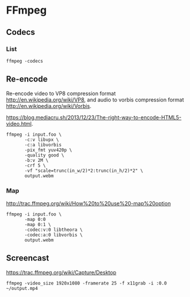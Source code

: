 <!-- -*- coding: utf-8; -*- -->

# FFmpeg

## Codecs

### List

    ffmpeg -codecs

## Re-encode

Re-encode video to VP8 compression format <http://en.wikipedia.org/wiki/VP8>,
and audio to vorbis compression format <http://en.wikipedia.org/wiki/Vorbis>.

<https://blog.mediacru.sh/2013/12/23/The-right-way-to-encode-HTML5-video.html>.

    ffmpeg -i input.foo \
           -c:v libvpx \
           -c:a libvorbis
           -pix_fmt yuv420p \
           -quality good \
           -b:v 2M \
           -crf 5 \
           -vf "scale=trunc(in_w/2)*2:trunc(in_h/2)*2" \
           output.webm

### Map

<http://trac.ffmpeg.org/wiki/How%20to%20use%20-map%20option>

    ffmpeg -i input.foo \
           -map 0:0
           -map 0:1 \
           -codec:v:0 libtheora \
           -codec:a:0 libvorbis \
           output.webm

## Screencast

<https://trac.ffmpeg.org/wiki/Capture/Desktop>

    ffmpeg -video_size 1920x1080 -framerate 25 -f x11grab -i :0.0 ~/output.mp4
